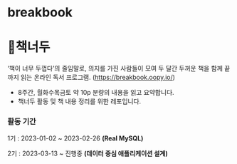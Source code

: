 # breakbook

# 📖책너두

‘책이 너무 두껍다’의 줄임말로, 의지를 가진 사람들이 모여 두 달간 두꺼운 책을 함께 끝까지 읽는 온라인 독서 프로그램. (https://breakbook.oopy.io/)

- 8주간, 월화수목금토 약 10p 분량의 내용을 읽고 요약합니다.
- 책너두 활동 및 책 내용 정리를 위한 레포입니다.



### 활동 기간

1기 : 2023-01-02 ~ 2023-02-26 **(Real MySQL)**

2기 : 2023-03-13 ~ 진행중 **(데이터 중심 애플리케이션 설계)**





